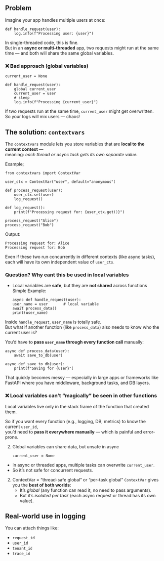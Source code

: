 
## Problem

Imagine your app handles multiple users at once:
```
def handle_request(user):
    log.info(f"Processing user: {user}")
```
In single-threaded code, this is fine.  
But in an **async or multi-threaded** app, two requests might run at the same time — and both will share the same global variables.

### ❌ Bad approach (global variables) 
```
current_user = None

def handle_request(user):
    global current_user
    current_user = user
    # sleep
    log.info(f"Processing {current_user}")

```

If two requests run at the same time, `current_user` might get overwritten.  
So your logs will mix users — chaos!

## The solution: `contextvars`

The `contextvars` module lets you store variables that are **local to the current context** —  
meaning: _each thread or async task gets its own separate value._

Example;

```
from contextvars import ContextVar

user_ctx = ContextVar("user", default="anonymous")

def process_request(user):
    user_ctx.set(user)
    log_request()

def log_request():
    print(f"Processing request for: {user_ctx.get()}")

process_request("Alice")
process_request("Bob")
```

Output:
```
Processing request for: Alice
Processing request for: Bob
```
Even if these two run concurrently in different contexts (like async tasks),  
each will have its own independent value of `user_ctx`.

### Question? Why cant this be used in local variables

- Local variables are **safe**, but they are **not shared** across functions
	Simple Example:
	```
	async def handle_request(user):
    user_name = user       # local variable
    await process_data()
    print(user_name)
	```

Inside `handle_request`, `user_name` is totally safe.  
But what if another function (like `process_data`) also needs to know who the current user is?

You’d have to **pass `user_name` through every function call** manually:

```
async def process_data(user):
    await save_to_db(user)

async def save_to_db(user):
    print(f"Saving for {user}")

```

That quickly becomes messy — especially in large apps or frameworks like FastAPI where you have middleware, background tasks, and DB layers.

### ❌ Local variables can’t “magically” be seen in other functions

Local variables live only in the stack frame of the function that created them.

So if you want every function (e.g., logging, DB, metrics) to know the current `user_id`,  
you’d need to **pass it everywhere manually** — which is painful and error-prone.



2. Global variables can share data, but unsafe in async
   ```
   current_user = None
   ```
- In async or threaded apps, multiple tasks can overwrite `current_user`.
- So it’s not safe for concurrent requests.

2.  ContextVar = “thread-safe global” or “per-task global”
	`ContextVar` gives you the **best of both worlds**:
	- It’s _global_ (any function can read it, no need to pass arguments).
	- But it’s _isolated per task_ (each async request or thread has its own value).

## Real-world use in logging

You can attach things like:

- `request_id`
- `user_id`
- `tenant_id`
- `trace_id`